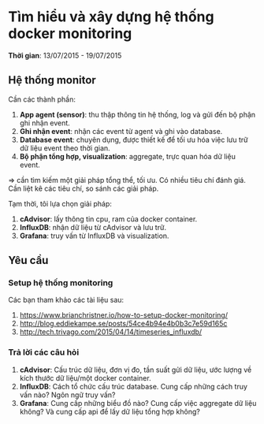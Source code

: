 # Tìm hiểu và xây dựng hệ thống docker monitoring
**Thời gian**: 13/07/2015 - 19/07/2015

## Hệ thống monitor
Cần các thành phần:

1. **App agent (sensor)**: thu thập thông tin hệ thống, log và gửi đến bộ phận ghi nhận event.
2. **Ghi nhận event**: nhận các event từ agent và ghi vào database.
3. **Database event**: chuyên dụng, được thiết kế để tối ưu hóa việc lưu trữ dữ liệu event theo thời gian.
4. **Bộ phận tổng hợp, visualization**: aggregate, trực quan hóa dữ liệu event.

=> cần tìm kiếm một giải pháp tổng thể, tối ưu.
Có nhiều tiêu chí đánh giá. Cần liệt kê các tiêu chí, so sánh các giải pháp.

Tạm thời, tôi lựa chọn giải pháp:

1. **cAdvisor**: lấy thông tin cpu, ram của docker container.
2. **InfluxDB**: nhận dữ liệu từ cAdvisor và lưu trữ.
3. **Grafana**: truy vấn từ InfluxDB và visualization.

## Yêu cầu
### Setup hệ thống monitoring
Các bạn tham khảo các tài liệu sau:

1. https://www.brianchristner.io/how-to-setup-docker-monitoring/
2. http://blog.eddiekampe.se/posts/54ce4b94e4b0b3c7e59d165c
3. http://tech.trivago.com/2015/04/14/timeseries_influxdb/

### Trả lời các câu hỏi
1. **cAdvisor**: Cấu trúc dữ liệu, đơn vị đo, tần suất gửi dữ liệu, ước lượng về kích thước dữ liệu/một docker container.
2. **InfluxDB**: Cách tổ chức cấu trúc database. Cung cấp những cách truy vấn nào? Ngôn ngữ truy vấn?
3. **Grafana**: Cung cấp những biểu đồ nào? Cung cấp việc aggregate dữ liệu không? Và cung cấp api để lấy dữ liệu tổng hợp không?
